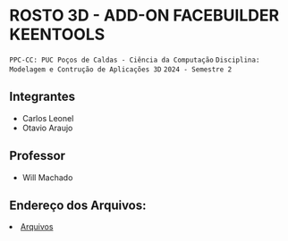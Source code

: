 # ROSTO 3D - ADD-ON FACEBUILDER KEENTOOLS

`PPC-CC: PUC Poços de Caldas - Ciência da Computação`
`Disciplina: Modelagem e Contrução de Aplicações 3D`
`2024 - Semestre 2`

## Integrantes

- Carlos Leonel
- Otavio Araujo

## Professor

- Will Machado

## Endereço dos Arquivos:
<li><a href="arquivos">Arquivos</li>
